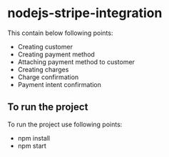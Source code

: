# nodejs-stripe-integration

This contain below following points:

- Creating customer
- Creating payment method
- Attaching payment method to customer
- Creating charges
- Charge confirmation
- Payment intent confirmation

## To run the project

To run the project use following points:

- npm install
- npm start